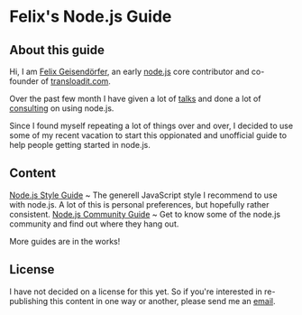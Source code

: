 # Felix's Node.js Guide

## About this guide

Hi, I am [Felix Geisendörfer][felixge], an early [node.js][nodejs] core contributor and
co-founder of [transloadit.com][transloadit].

Over the past few month I have given a lot of [talks][talks] and done a lot of
[consulting][consulting] on using node.js.

Since I found myself repeating a lot of things over and over, I decided to use some
of my recent vacation to start this oppionated and unofficial guide to help
people getting started in node.js.

## Content

[Node.js Style Guide](style.html)
  ~ The generell JavaScript style I recommend to use with node.js. A lot of
    this is personal preferences, but hopefully rather consistent.
[Node.js Community Guide](community.html)
  ~ Get to know some of the node.js community and find out where they hang out.

More guides are in the works!

## License

I have not decided on a license for this yet. So if you're interested in
re-publishing this content in one way or another, please send me an [email][email].

[felixge]: http://twitter.com/felixge
[nodejs]: http://nodejs.org/
[transloadit]: http://transloadit.com/
[consulting]: http://debuggable.com/
[talks]: http://www.slideshare.net/the_undefined/edit_my_uploads
[email]: mailto:felix@debuggable.com
